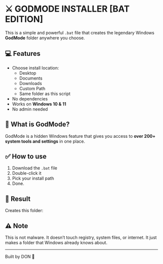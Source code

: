 # ⚔️ GODMODE INSTALLER [BAT EDITION]

This is a simple and powerful `.bat` file that creates the legendary Windows **GodMode** folder anywhere you choose.

## 💻 Features

- Choose install location:
  - Desktop
  - Documents
  - Downloads
  - Custom Path
  - Same folder as this script
- No dependencies
- Works on **Windows 10 & 11**
- No admin needed

## 🧠 What is GodMode?

GodMode is a hidden Windows feature that gives you access to **over 200+ system tools and settings** in one place.

## ✅ How to use

1. Download the `.bat` file
2. Double-click it
3. Pick your install path
4. Done.

## 📂 Result

Creates this folder:




## ⚠️ Note

This is not malware. It doesn’t touch registry, system files, or internet. It just makes a folder that Windows already knows about.

---

Built by DON 👑

